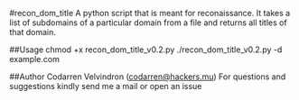 #recon_dom_title
A python script that is meant for reconaissance.
It takes a list of subdomains of a particular domain
from a file and returns all titles of that domain.

##Usage
chmod +x recon_dom_title_v0.2.py
./recon_dom_title_v0.2.py -d example.com

##Author
Codarren Velvindron (codarren@hackers.mu)
For questions and suggestions kindly send me a mail
or open an issue
